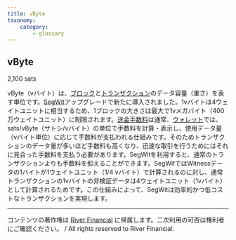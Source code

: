 ```yaml
---
title: vByte
taxonomy:
    category:
        - glossary
---
```


## vByte
2,100 sats

vByte（vバイト）は、[ブロック](http://lostinbitcoin.jp.testrs.jp/staging/glossary/block/)と[トランザクション](http://lostinbitcoin.jp.testrs.jp/staging/glossary/transaction/)のデータ容量（重さ）を表す単位です。[SegWit](http://lostinbitcoin.jp.testrs.jp/staging/glossary/segwit/)アップグレードで新たに導入されました。1vバイトは4ウェイトユニットに相当するため、1ブロックの大きさは最大で1vメガバイト（400万ウェイトユニット）に制限されます。[送金手数料](http://lostinbitcoin.jp.testrs.jp/staging/glossary/transaction_fee/)は通常、[ウォレット](http://lostinbitcoin.jp.testrs.jp/staging/glossary/wallet/)では、sats/vByte（サトシ/vバイト）の単位で手数料を計算・表示し、使用データ量（vバイト単位）に応じて手数料が支払われる仕組みです。そのためトランザクションのデータ量が多いほど手数料も高くなり、迅速な取引を行うためにはそれに見合った手数料を支払う必要があります。SegWitを利用すると、通常のトランザクションよりも手数料を抑えることができます。SegWitではWitnessデータの1バイトが1ウェイトユニット（1/4 vバイト）で計算されるのに対し、通常トランザクションの1vバイトの非検証データは4ウェイトユニット（1vバイト）として計算されるためです。この仕組みによって、SegWitは効率的かつ低コストなトランザクションを実現します。

---
コンテンツの著作権は [River Financial](https://river.com/) に帰属します。二次利用の可否は権利者にご確認ください。 / All rights reserved to River Financial.
